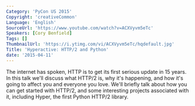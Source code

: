 ```yaml
---
Category: 'PyCon US 2015'
Copyright: 'creativeCommon'
Language: 'English'
SourceUrl: 'https://www.youtube.com/watch?v=ACXVyvm5eTc'
Speakers: [Cory Benfield]
Tags: []
ThumbnailUrl: 'https://i.ytimg.com/vi/ACXVyvm5eTc/hqdefault.jpg'
Title: 'Hyperactive: HTTP/2 and Python'
date: '2015-04-11'
---
```

The internet has spoken, HTTP is to get its first serious update in 15 years. In this talk we'll discuss what HTTP/2 is, why it's happening, and how it's going to affect you and everyone you love. We'll briefly talk about how you can get started with HTTP/2, and some interesting projects associated with it, including Hyper, the first Python HTTP/2 library.
